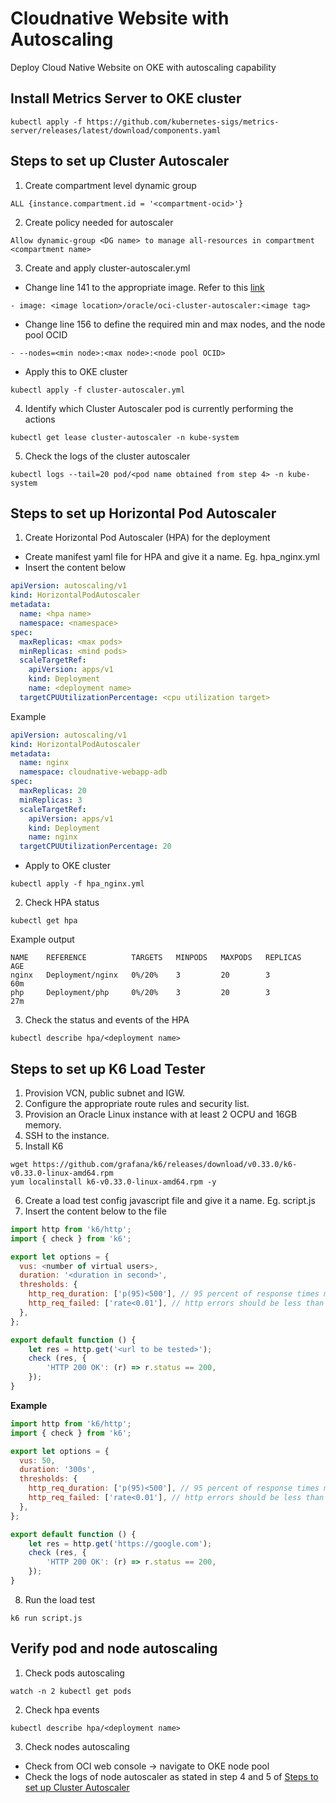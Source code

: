 # Cloudnative Website with Autoscaling
Deploy Cloud Native Website on OKE with autoscaling capability

## Install Metrics Server to OKE cluster
```
kubectl apply -f https://github.com/kubernetes-sigs/metrics-server/releases/latest/download/components.yaml
```

## Steps to set up Cluster Autoscaler
 1. Create compartment level dynamic group
 ```
 ALL {instance.compartment.id = '<compartment-ocid>'}
 ```
 2. Create policy needed for autoscaler
 ```
 Allow dynamic-group <DG name> to manage all-resources in compartment <compartment name>
 ```
 3. Create and apply cluster-autoscaler.yml
 * Change line 141 to the appropriate image. Refer to this [link](https://docs.oracle.com/en-us/iaas/Content/ContEng/Tasks/contengusingclusterautoscaler.htm#unique_1751637304)
 ```
 - image: <image location>/oracle/oci-cluster-autoscaler:<image tag>
 ```
 * Change line 156 to define the required min and max nodes, and the node pool OCID
 ```
 - --nodes=<min node>:<max node>:<node pool OCID>
 ```
 * Apply this to OKE cluster
 ```
 kubectl apply -f cluster-autoscaler.yml
 ```
 4. Identify which Cluster Autoscaler pod is currently performing the actions
 ```
 kubectl get lease cluster-autoscaler -n kube-system
 ```
 5. Check the logs of the cluster autoscaler
 ```
 kubectl logs --tail=20 pod/<pod name obtained from step 4> -n kube-system
 ```
 
## Steps to set up Horizontal Pod Autoscaler
1. Create Horizontal Pod Autoscaler (HPA) for the deployment
* Create manifest yaml file for HPA and give it a name. Eg. hpa_nginx.yml
* Insert the content below
```yaml
apiVersion: autoscaling/v1
kind: HorizontalPodAutoscaler
metadata:
  name: <hpa name>
  namespace: <namespace>
spec:
  maxReplicas: <max pods>
  minReplicas: <mind pods>
  scaleTargetRef:
    apiVersion: apps/v1
    kind: Deployment
    name: <deployment name>
  targetCPUUtilizationPercentage: <cpu utilization target>
```
Example
```yaml
apiVersion: autoscaling/v1
kind: HorizontalPodAutoscaler
metadata:
  name: nginx
  namespace: cloudnative-webapp-adb
spec:
  maxReplicas: 20
  minReplicas: 3
  scaleTargetRef:
    apiVersion: apps/v1
    kind: Deployment
    name: nginx
  targetCPUUtilizationPercentage: 20
  ```
  * Apply to OKE cluster
  ```
  kubectl apply -f hpa_nginx.yml
  ```
  
2. Check HPA status
```
kubectl get hpa
```
Example output
```
NAME    REFERENCE          TARGETS   MINPODS   MAXPODS   REPLICAS   AGE
nginx   Deployment/nginx   0%/20%    3         20        3          60m
php     Deployment/php     0%/20%    3         20        3          27m
```
3. Check the status and events of the HPA
```
kubectl describe hpa/<deployment name>
```

## Steps to set up K6 Load Tester
1. Provision VCN, public subnet and IGW.
2. Configure the appropriate route rules and security list.
3. Provision an Oracle Linux instance with at least 2 OCPU and 16GB memory.
4. SSH to the instance.
5. Install K6
```
wget https://github.com/grafana/k6/releases/download/v0.33.0/k6-v0.33.0-linux-amd64.rpm
yum localinstall k6-v0.33.0-linux-amd64.rpm -y
```
6. Create a load test config javascript file and give it a name. Eg. script.js
7. Insert the content below to the file
```javascript
import http from 'k6/http';
import { check } from 'k6';

export let options = {
  vus: <number of virtual users>,
  duration: '<duration in second>',
  thresholds: {
    http_req_duration: ['p(95)<500'], // 95 percent of response times must be below 500ms
    http_req_failed: ['rate<0.01'], // http errors should be less than 1%
  },
};

export default function () {
    let res = http.get('<url to be tested>');
    check (res, {
        'HTTP 200 OK': (r) => r.status == 200,
    });
}
```
**Example**

```javascript
import http from 'k6/http';
import { check } from 'k6';

export let options = {
  vus: 50,
  duration: '300s',
  thresholds: {
    http_req_duration: ['p(95)<500'], // 95 percent of response times must be below 500ms
    http_req_failed: ['rate<0.01'], // http errors should be less than 1%
  },
};

export default function () {
    let res = http.get('https://google.com');
    check (res, {
        'HTTP 200 OK': (r) => r.status == 200,
    });
}

```
8. Run the load test
```
k6 run script.js
```

## Verify pod and node autoscaling
1. Check pods autoscaling
```
watch -n 2 kubectl get pods
```
2. Check hpa events
```
kubectl describe hpa/<deployment name>
```
3. Check nodes autoscaling
* Check from OCI web console -> navigate to OKE node pool
* Check the logs of node autoscaler as stated in step 4 and 5 of [Steps to set up Cluster Autoscaler](#steps-to-set-up-cluster-autoscaler)



